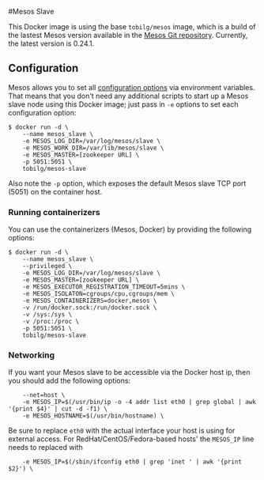 #Mesos Slave

This Docker image is using the base `tobilg/mesos` image, which is a build of the lastest Mesos version available in the [Mesos Git repository](https://github.com/apache/mesos). 
Currently, the latest version is 0.24.1.

## Configuration

Mesos allows you to set all [configuration
options](http://mesos.apache.org/documentation/latest/configuration/) via
environment variables.  That means that you don't need any additional scripts to
start up a Mesos slave node using this Docker image; just pass in `-e` options
to set each configuration option:

    $ docker run -d \
        --name mesos_slave \
        -e MESOS_LOG_DIR=/var/log/mesos/slave \
        -e MESOS_WORK_DIR=/var/lib/mesos/slave \
        -e MESOS_MASTER=[zookeeper URL] \
        -p 5051:5051 \
        tobilg/mesos-slave

Also note the `-p` option, which exposes the default Mesos slave TCP port
(5051) on the container host.

### Running containerizers

You can use the containerizers (Mesos, Docker) by providing the following options:

    $ docker run -d \
        --name mesos_slave \
        --privileged \
        -e MESOS_LOG_DIR=/var/log/mesos/slave \
        -e MESOS_MASTER=[zookeeper URL] \
        -e MESOS_EXECUTOR_REGISTRATION_TIMEOUT=5mins \
        -e MESOS_ISOLATON=cgroups/cpu,cgroups/mem \
        -e MESOS_CONTAINERIZERS=docker,mesos \
        -v /run/docker.sock:/run/docker.sock \
        -v /sys:/sys \
        -v /proc:/proc \
        -p 5051:5051 \
        tobilg/mesos-slave

### Networking

If you want your Mesos slave to be accessible via the Docker host ip, then you should add the following options:

        --net=host \
        -e MESOS_IP=$(/usr/bin/ip -o -4 addr list eth0 | grep global | awk '{print $4}' | cut -d -f1) \
        -e MESOS_HOSTNAME=$(/usr/bin/hostname) \

Be sure to replace `eth0` with the actual interface your host is using for external access. For RedHat/CentOS/Fedora-based hosts' the `MESOS_IP` line needs to replaced with

        -e MESOS_IP=$(/sbin/ifconfig eth0 | grep 'inet ' | awk '{print $2}') \